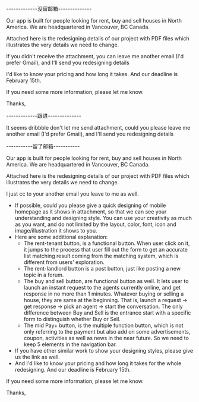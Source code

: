 -------------没留邮箱--------------

Our app is built for people looking for rent, buy and sell houses in North America. We are headquartered in Vancouver, BC Canada.

Attached here is the redesigning details of our project with PDF files which illustrates the very details we need to change.

If you didn't receive the attachment, you can leave me another email (I'd prefer Gmail), and I'll send you redesigning details

I'd like to know your pricing and how long it takes. And our deadline is February 15th.  

If you need some more information, please let me know.

Thanks,

-------------跟进--------------

It seems dribbble don't let me send attachment, could you please leave me another email (I'd prefer Gmail), and I'll send you redesigning details

-----------留了邮箱-----------

Our app is built for people looking for rent, buy and sell houses in North America. We are headquartered in Vancouver, BC Canada.

Attached here is the redesigning details of our project with PDF files which illustrates the very details we need to change.

I just cc to your another email you leave to me as well.
- If possible, could you please give a quick designing of mobile homepage as it shows in attachment, so that we can see your understanding and designing style. You can use your creativity as much as you want, and do not limited by the layout, color, font, icon and image/illustration it shows to you. 
- Here are some additional explanation:
  - The rent-tenant button, is a functional button. When user click on it, it jumps to the process that user fill out the form to get an accurate list matching result coming from the matching system, which is different from users' exploration. 
  - The rent-landlord button is a post button, just like posting a new topic in a forum.
  - The buy and sell button, are functional button as well. It lets user to launch an instant request to the agents currently online, and get response in no more than 1 minutes. Whatever buying or selling a house, they are same at the beginning. That is, launch a request -> get response -> pick an agent -> start the conversation. The only difference between Buy and Sell is the entrance start with a specific form to distinguish whether Buy or Sell.
  - The mid Pay+ button, is the multiple function button, which is not only referring to the payment but also add on some advertisements, coupon, activities as well as news in the near future. So we need to keep 5 elements in the navigation bar.
- If you have other similar work to show your designing styles, please give us the link as well.
- And I'd like to know your pricing and how long it takes for the whole redesigning. And our deadline is February 15th.  

If you need some more information, please let me know.

Thanks,
